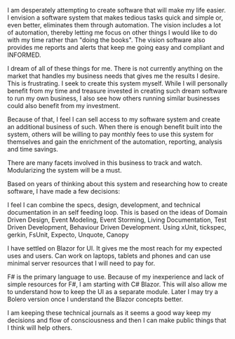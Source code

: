 ﻿I am desperately attempting to create software that will make my life easier. I envision a software system that makes tedious tasks quick and simple or, even better, eliminates them through automation. The vision includes a lot of automation, thereby letting me focus on other things I would like to do with my time rather than "doing the books". The vision software also provides me reports and alerts that keep me going easy and compliant and INFORMED.

I dream of all of these things for me. There is not currently anything on the market that handles my business needs that gives me the results I desire. This is frustrating. I seek to create this system myself. While I will personally benefit from my time and treasure invested in creating such dream software to run my own business, I also see how others running similar businesses could also benefit from my investment. 

Because of that, I feel I can sell access to my software system and create an additional business of such. When there is enough benefit built into the system, others will be willing to pay monthly fees to use this system for themselves and gain the enrichment of the automation, reporting, analysis and time savings. 

There are many facets involved in this business to track and watch. Modularizing the system will be a must. 

Based on years of thinking about this system and researching how to create software, I have made a few decisions:

I feel I can combine the specs, design, development, and technical documentation in an self feeding loop. This is based on the ideas of Domain Driven Design, Event Modeling, Event Storming, Living Documentation, Test Driven Development, Behaviour Driven Development. 
Using xUnit, tickspec, gerkin, FsUnit, Expecto, Unquote, Canopy

I have settled on Blazor for UI. It gives me the most reach for my expected uses and users. Can work on laptops, tablets and phones and can use minimal server resources that I will need to pay for. 

F# is the primary language to use. Because of my inexperience and lack of simple resources for F#, I am starting with C# Blazor. This will also allow me to understand how to keep the UI as a separate module. Later I may try a Bolero version once I understand the Blazor concepts better. 

I am keeping these technical journals as it seems a good way keep my decisions and flow of consciousness and then I can make public things that I think will help others.   
